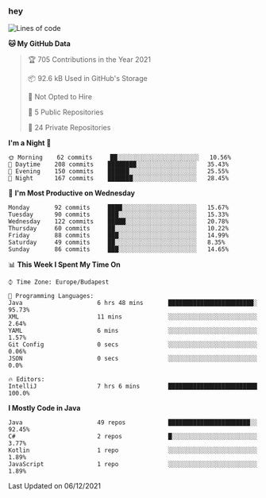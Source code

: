 ### hey

<!--START_SECTION:waka-->
![Lines of code](https://img.shields.io/badge/From%20Hello%20World%20I%27ve%20Written-438%20Thousand%20lines%20of%20code-blue)

**🐱 My GitHub Data** 

> 🏆 705 Contributions in the Year 2021
 > 
> 📦 92.6 kB Used in GitHub's Storage 
 > 
> 🚫 Not Opted to Hire
 > 
> 📜 5 Public Repositories 
 > 
> 🔑 24 Private Repositories  
 > 
**I'm a Night 🦉** 

```text
🌞 Morning    62 commits     ██░░░░░░░░░░░░░░░░░░░░░░░   10.56% 
🌆 Daytime    208 commits    ████████░░░░░░░░░░░░░░░░░   35.43% 
🌃 Evening    150 commits    ██████░░░░░░░░░░░░░░░░░░░   25.55% 
🌙 Night      167 commits    ███████░░░░░░░░░░░░░░░░░░   28.45%

```
📅 **I'm Most Productive on Wednesday** 

```text
Monday       92 commits     ████░░░░░░░░░░░░░░░░░░░░░   15.67% 
Tuesday      90 commits     ███░░░░░░░░░░░░░░░░░░░░░░   15.33% 
Wednesday    122 commits    █████░░░░░░░░░░░░░░░░░░░░   20.78% 
Thursday     60 commits     ██░░░░░░░░░░░░░░░░░░░░░░░   10.22% 
Friday       88 commits     ███░░░░░░░░░░░░░░░░░░░░░░   14.99% 
Saturday     49 commits     ██░░░░░░░░░░░░░░░░░░░░░░░   8.35% 
Sunday       86 commits     ███░░░░░░░░░░░░░░░░░░░░░░   14.65%

```


📊 **This Week I Spent My Time On** 

```text
⌚︎ Time Zone: Europe/Budapest

💬 Programming Languages: 
Java                     6 hrs 48 mins       ████████████████████████░   95.73% 
XML                      11 mins             ░░░░░░░░░░░░░░░░░░░░░░░░░   2.64% 
YAML                     6 mins              ░░░░░░░░░░░░░░░░░░░░░░░░░   1.57% 
Git Config               0 secs              ░░░░░░░░░░░░░░░░░░░░░░░░░   0.06% 
JSON                     0 secs              ░░░░░░░░░░░░░░░░░░░░░░░░░   0.0%

🔥 Editors: 
IntelliJ                 7 hrs 6 mins        █████████████████████████   100.0%

```

**I Mostly Code in Java** 

```text
Java                     49 repos            ███████████████████████░░   92.45% 
C#                       2 repos             █░░░░░░░░░░░░░░░░░░░░░░░░   3.77% 
Kotlin                   1 repo              ░░░░░░░░░░░░░░░░░░░░░░░░░   1.89% 
JavaScript               1 repo              ░░░░░░░░░░░░░░░░░░░░░░░░░   1.89%

```



 Last Updated on 06/12/2021
<!--END_SECTION:waka-->
